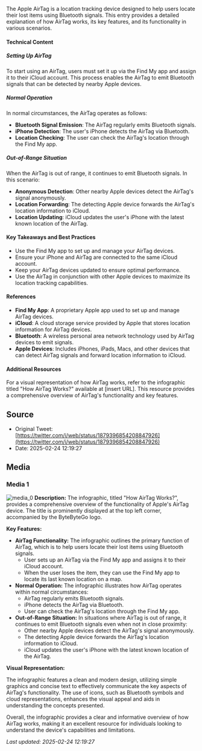 The Apple AirTag is a location tracking device designed to help users locate their lost items using Bluetooth signals. This entry provides a detailed explanation of how AirTag works, its key features, and its functionality in various scenarios.

#### Technical Content
##### Setting Up AirTag
To start using an AirTag, users must set it up via the Find My app and assign it to their iCloud account. This process enables the AirTag to emit Bluetooth signals that can be detected by nearby Apple devices.

##### Normal Operation
In normal circumstances, the AirTag operates as follows:
* **Bluetooth Signal Emission**: The AirTag regularly emits Bluetooth signals.
* **iPhone Detection**: The user's iPhone detects the AirTag via Bluetooth.
* **Location Checking**: The user can check the AirTag's location through the Find My app.

##### Out-of-Range Situation
When the AirTag is out of range, it continues to emit Bluetooth signals. In this scenario:
* **Anonymous Detection**: Other nearby Apple devices detect the AirTag's signal anonymously.
* **Location Forwarding**: The detecting Apple device forwards the AirTag's location information to iCloud.
* **Location Updating**: iCloud updates the user's iPhone with the latest known location of the AirTag.

#### Key Takeaways and Best Practices
* Use the Find My app to set up and manage your AirTag devices.
* Ensure your iPhone and AirTag are connected to the same iCloud account.
* Keep your AirTag devices updated to ensure optimal performance.
* Use the AirTag in conjunction with other Apple devices to maximize its location tracking capabilities.

#### References
* **Find My App**: A proprietary Apple app used to set up and manage AirTag devices.
* **iCloud**: A cloud storage service provided by Apple that stores location information for AirTag devices.
* **Bluetooth**: A wireless personal area network technology used by AirTag devices to emit signals.
* **Apple Devices**: Includes iPhones, iPads, Macs, and other devices that can detect AirTag signals and forward location information to iCloud.

#### Additional Resources
For a visual representation of how AirTag works, refer to the infographic titled "How AirTag Works?" available at [insert URL]. This resource provides a comprehensive overview of AirTag's functionality and key features.
## Source

- Original Tweet: [https://twitter.com/i/web/status/1879396854208847926](https://twitter.com/i/web/status/1879396854208847926)
- Date: 2025-02-24 12:19:27


## Media

### Media 1
![media_0](./media_0.jpg)
**Description:** The infographic, titled "How AirTag Works?", provides a comprehensive overview of the functionality of Apple's AirTag device. The title is prominently displayed at the top left corner, accompanied by the ByteByteGo logo.

**Key Features:**

* **AirTag Functionality:** The infographic outlines the primary function of AirTag, which is to help users locate their lost items using Bluetooth signals.
	+ User sets up an AirTag via the Find My app and assigns it to their iCloud account.
	+ When the user loses the item, they can use the Find My app to locate its last known location on a map.
* **Normal Operation:** The infographic illustrates how AirTag operates within normal circumstances:
	+ AirTag regularly emits Bluetooth signals.
	+ iPhone detects the AirTag via Bluetooth.
	+ User can check the AirTag's location through the Find My app.
* **Out-of-Range Situation:** In situations where AirTag is out of range, it continues to emit Bluetooth signals even when not in close proximity:
	+ Other nearby Apple devices detect the AirTag's signal anonymously.
	+ The detecting Apple device forwards the AirTag's location information to iCloud.
	+ iCloud updates the user's iPhone with the latest known location of the AirTag.

**Visual Representation:**

The infographic features a clean and modern design, utilizing simple graphics and concise text to effectively communicate the key aspects of AirTag's functionality. The use of icons, such as Bluetooth symbols and cloud representations, enhances the visual appeal and aids in understanding the concepts presented.

Overall, the infographic provides a clear and informative overview of how AirTag works, making it an excellent resource for individuals looking to understand the device's capabilities and limitations.

*Last updated: 2025-02-24 12:19:27*